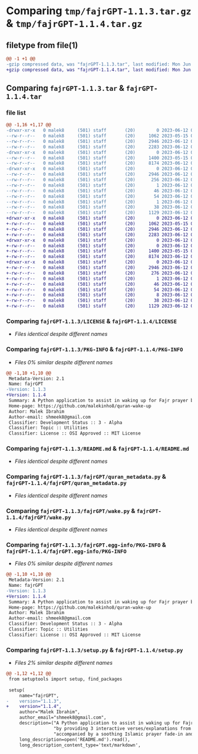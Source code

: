 # Comparing `tmp/fajrGPT-1.1.3.tar.gz` & `tmp/fajrGPT-1.1.4.tar.gz`

## filetype from file(1)

```diff
@@ -1 +1 @@
-gzip compressed data, was "fajrGPT-1.1.3.tar", last modified: Mon Jun 12 01:12:22 2023, max compression
+gzip compressed data, was "fajrGPT-1.1.4.tar", last modified: Mon Jun 12 01:14:39 2023, max compression
```

## Comparing `fajrGPT-1.1.3.tar` & `fajrGPT-1.1.4.tar`

### file list

```diff
@@ -1,16 +1,17 @@
-drwxr-xr-x   0 malek8     (501) staff       (20)        0 2023-06-12 01:12:22.833497 fajrGPT-1.1.3/
--rw-r--r--   0 malek8     (501) staff       (20)     1062 2023-05-15 07:44:33.000000 fajrGPT-1.1.3/LICENSE
--rw-r--r--   0 malek8     (501) staff       (20)     2946 2023-06-12 01:12:22.833320 fajrGPT-1.1.3/PKG-INFO
--rw-r--r--   0 malek8     (501) staff       (20)     2283 2023-06-12 00:59:24.000000 fajrGPT-1.1.3/README.md
-drwxr-xr-x   0 malek8     (501) staff       (20)        0 2023-06-12 01:12:22.831897 fajrGPT-1.1.3/fajrGPT/
--rw-r--r--   0 malek8     (501) staff       (20)     1400 2023-05-15 07:45:19.000000 fajrGPT-1.1.3/fajrGPT/quran_metadata.py
--rw-r--r--   0 malek8     (501) staff       (20)     8174 2023-06-12 00:57:29.000000 fajrGPT-1.1.3/fajrGPT/wake.py
-drwxr-xr-x   0 malek8     (501) staff       (20)        0 2023-06-12 01:12:22.833093 fajrGPT-1.1.3/fajrGPT.egg-info/
--rw-r--r--   0 malek8     (501) staff       (20)     2946 2023-06-12 01:12:22.000000 fajrGPT-1.1.3/fajrGPT.egg-info/PKG-INFO
--rw-r--r--   0 malek8     (501) staff       (20)      256 2023-06-12 01:12:22.000000 fajrGPT-1.1.3/fajrGPT.egg-info/SOURCES.txt
--rw-r--r--   0 malek8     (501) staff       (20)        1 2023-06-12 01:12:22.000000 fajrGPT-1.1.3/fajrGPT.egg-info/dependency_links.txt
--rw-r--r--   0 malek8     (501) staff       (20)       46 2023-06-12 01:12:22.000000 fajrGPT-1.1.3/fajrGPT.egg-info/entry_points.txt
--rw-r--r--   0 malek8     (501) staff       (20)       54 2023-06-12 01:12:22.000000 fajrGPT-1.1.3/fajrGPT.egg-info/requires.txt
--rw-r--r--   0 malek8     (501) staff       (20)        1 2023-06-12 01:12:22.000000 fajrGPT-1.1.3/fajrGPT.egg-info/top_level.txt
--rw-r--r--   0 malek8     (501) staff       (20)       38 2023-06-12 01:12:22.833538 fajrGPT-1.1.3/setup.cfg
--rw-r--r--   0 malek8     (501) staff       (20)     1129 2023-06-12 01:11:16.000000 fajrGPT-1.1.3/setup.py
+drwxr-xr-x   0 malek8     (501) staff       (20)        0 2023-06-12 01:14:39.850556 fajrGPT-1.1.4/
+-rw-r--r--   0 malek8     (501) staff       (20)     1062 2023-05-15 07:44:33.000000 fajrGPT-1.1.4/LICENSE
+-rw-r--r--   0 malek8     (501) staff       (20)     2946 2023-06-12 01:14:39.850360 fajrGPT-1.1.4/PKG-INFO
+-rw-r--r--   0 malek8     (501) staff       (20)     2283 2023-06-12 00:59:24.000000 fajrGPT-1.1.4/README.md
+drwxr-xr-x   0 malek8     (501) staff       (20)        0 2023-06-12 01:14:39.848515 fajrGPT-1.1.4/fajrGPT/
+-rw-r--r--   0 malek8     (501) staff       (20)        0 2023-06-12 01:14:16.000000 fajrGPT-1.1.4/fajrGPT/__init__.py
+-rw-r--r--   0 malek8     (501) staff       (20)     1400 2023-05-15 07:45:19.000000 fajrGPT-1.1.4/fajrGPT/quran_metadata.py
+-rw-r--r--   0 malek8     (501) staff       (20)     8174 2023-06-12 00:57:29.000000 fajrGPT-1.1.4/fajrGPT/wake.py
+drwxr-xr-x   0 malek8     (501) staff       (20)        0 2023-06-12 01:14:39.850113 fajrGPT-1.1.4/fajrGPT.egg-info/
+-rw-r--r--   0 malek8     (501) staff       (20)     2946 2023-06-12 01:14:39.000000 fajrGPT-1.1.4/fajrGPT.egg-info/PKG-INFO
+-rw-r--r--   0 malek8     (501) staff       (20)      276 2023-06-12 01:14:39.000000 fajrGPT-1.1.4/fajrGPT.egg-info/SOURCES.txt
+-rw-r--r--   0 malek8     (501) staff       (20)        1 2023-06-12 01:14:39.000000 fajrGPT-1.1.4/fajrGPT.egg-info/dependency_links.txt
+-rw-r--r--   0 malek8     (501) staff       (20)       46 2023-06-12 01:14:39.000000 fajrGPT-1.1.4/fajrGPT.egg-info/entry_points.txt
+-rw-r--r--   0 malek8     (501) staff       (20)       54 2023-06-12 01:14:39.000000 fajrGPT-1.1.4/fajrGPT.egg-info/requires.txt
+-rw-r--r--   0 malek8     (501) staff       (20)        8 2023-06-12 01:14:39.000000 fajrGPT-1.1.4/fajrGPT.egg-info/top_level.txt
+-rw-r--r--   0 malek8     (501) staff       (20)       38 2023-06-12 01:14:39.850609 fajrGPT-1.1.4/setup.cfg
+-rw-r--r--   0 malek8     (501) staff       (20)     1129 2023-06-12 01:14:37.000000 fajrGPT-1.1.4/setup.py
```

### Comparing `fajrGPT-1.1.3/LICENSE` & `fajrGPT-1.1.4/LICENSE`

 * *Files identical despite different names*

### Comparing `fajrGPT-1.1.3/PKG-INFO` & `fajrGPT-1.1.4/PKG-INFO`

 * *Files 0% similar despite different names*

```diff
@@ -1,10 +1,10 @@
 Metadata-Version: 2.1
 Name: fajrGPT
-Version: 1.1.3
+Version: 1.1.4
 Summary: A Python application to assist in waking up for Fajr prayer by providing 3 interactive verses/explanations from the Quran + ChatGPT explanations accompanied by a soothing Islamic prayer fade-in and fade-out audio file from YouTube.
 Home-page: https://github.com/malekinho8/quran-wake-up
 Author: Malek Ibrahim
 Author-email: shmeek8@gmail.com
 Classifier: Development Status :: 3 - Alpha
 Classifier: Topic :: Utilities
 Classifier: License :: OSI Approved :: MIT License
```

### Comparing `fajrGPT-1.1.3/README.md` & `fajrGPT-1.1.4/README.md`

 * *Files identical despite different names*

### Comparing `fajrGPT-1.1.3/fajrGPT/quran_metadata.py` & `fajrGPT-1.1.4/fajrGPT/quran_metadata.py`

 * *Files identical despite different names*

### Comparing `fajrGPT-1.1.3/fajrGPT/wake.py` & `fajrGPT-1.1.4/fajrGPT/wake.py`

 * *Files identical despite different names*

### Comparing `fajrGPT-1.1.3/fajrGPT.egg-info/PKG-INFO` & `fajrGPT-1.1.4/fajrGPT.egg-info/PKG-INFO`

 * *Files 0% similar despite different names*

```diff
@@ -1,10 +1,10 @@
 Metadata-Version: 2.1
 Name: fajrGPT
-Version: 1.1.3
+Version: 1.1.4
 Summary: A Python application to assist in waking up for Fajr prayer by providing 3 interactive verses/explanations from the Quran + ChatGPT explanations accompanied by a soothing Islamic prayer fade-in and fade-out audio file from YouTube.
 Home-page: https://github.com/malekinho8/quran-wake-up
 Author: Malek Ibrahim
 Author-email: shmeek8@gmail.com
 Classifier: Development Status :: 3 - Alpha
 Classifier: Topic :: Utilities
 Classifier: License :: OSI Approved :: MIT License
```

### Comparing `fajrGPT-1.1.3/setup.py` & `fajrGPT-1.1.4/setup.py`

 * *Files 2% similar despite different names*

```diff
@@ -1,12 +1,12 @@
 from setuptools import setup, find_packages
 
 setup(
     name="fajrGPT",
-    version="1.1.3",
+    version="1.1.4",
     author="Malek Ibrahim",
     author_email="shmeek8@gmail.com",
     description=("A Python application to assist in waking up for Fajr prayer "
                  "by providing 3 interactive verses/explanations from the Quran + ChatGPT explanations "
                  "accompanied by a soothing Islamic prayer fade-in and fade-out audio file from YouTube."),
     long_description=open('README.md').read(),
     long_description_content_type='text/markdown',
```

